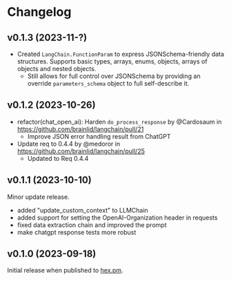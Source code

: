 # Changelog

## v0.1.3 (2023-11-?)

- Created `LangChain.FunctionParam` to express JSONSchema-friendly data structures. Supports basic types, arrays, enums, objects, arrays of objects and nested objects.
  - Still allows for full control over JSONSchema by providing an override `parameters_schema` object to full self-describe it.

## v0.1.2 (2023-10-26)

- refactor(chat_open_ai): Harden `do_process_response` by @Cardosaum in https://github.com/brainlid/langchain/pull/21
  - Improve JSON error handling result from ChatGPT
- Update req to 0.4.4 by @medoror in https://github.com/brainlid/langchain/pull/25
  - Updated to Req 0.4.4


## v0.1.1 (2023-10-10)

Minor update release.

- added "update_custom_context" to LLMChain
- added support for setting the OpenAI-Organization header in requests
- fixed data extraction chain and improved the prompt
- make chatgpt response tests more robust


## v0.1.0 (2023-09-18)

Initial release when published to [hex.pm](https://hex.pm).
